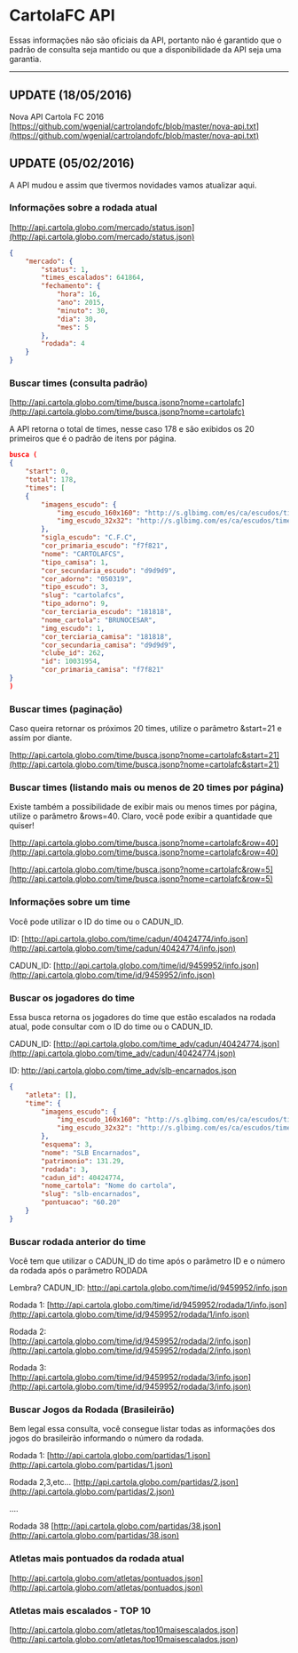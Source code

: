 # CartolaFC API

Essas informações não são oficiais da API, portanto não é garantido que o padrão de consulta seja mantido ou que a disponibilidade da API seja uma garantia.
***

## UPDATE (18/05/2016)
Nova API Cartola FC 2016
[https://github.com/wgenial/cartrolandofc/blob/master/nova-api.txt](https://github.com/wgenial/cartrolandofc/blob/master/nova-api.txt)

## UPDATE (05/02/2016)
A API mudou e assim que tivermos novidades vamos atualizar aqui.

### Informações sobre a rodada atual

[http://api.cartola.globo.com/mercado/status.json](http://api.cartola.globo.com/mercado/status.json)

```json
{
	"mercado": {
		"status": 1,
		"times_escalados": 641864,
		"fechamento": {
			"hora": 16,
			"ano": 2015,
			"minuto": 30,
			"dia": 30,
			"mes": 5
		},
		"rodada": 4
	}
}
```

### Buscar times (consulta padrão)

[http://api.cartola.globo.com/time/busca.jsonp?nome=cartolafc](http://api.cartola.globo.com/time/busca.jsonp?nome=cartolafc)

A API retorna o total de times, nesse caso 178 e são exibidos os 20 primeiros que é o padrão de itens por página.

```json
busca (
{
	"start": 0,
	"total": 178,
	"times": [
	{
		"imagens_escudo": {
			"img_escudo_160x160": "http://s.glbimg.com/es/ca/escudos/times/9e/95/escudo_160x160_time_10031954.png",
			"img_escudo_32x32": "http://s.glbimg.com/es/ca/escudos/times/9e/95/escudo_32x32_time_10031954.png"
		},
		"sigla_escudo": "C.F.C",
		"cor_primaria_escudo": "f7f821",
		"nome": "CARTOLAFCS",
		"tipo_camisa": 1,
		"cor_secundaria_escudo": "d9d9d9",
		"cor_adorno": "050319",
		"tipo_escudo": 3,
		"slug": "cartolafcs",
		"tipo_adorno": 9,
		"cor_terciaria_escudo": "181818",
		"nome_cartola": "BRUNOCESAR",
		"img_escudo": 1,
		"cor_terciaria_camisa": "181818",
		"cor_secundaria_camisa": "d9d9d9",
		"clube_id": 262,
		"id": 10031954,
		"cor_primaria_camisa": "f7f821"
}
)
```


### Buscar times (paginação)

Caso queira retornar os próximos 20 times, utilize o parâmetro &start=21 e assim por diante.

[http://api.cartola.globo.com/time/busca.jsonp?nome=cartolafc&start=21](http://api.cartola.globo.com/time/busca.jsonp?nome=cartolafc&start=21)


### Buscar times (listando mais ou menos de 20 times por página)

Existe também a possibilidade de exibir mais ou menos times por página, utilize o parâmetro &rows=40. Claro, você pode exibir a quantidade que quiser!

[http://api.cartola.globo.com/time/busca.jsonp?nome=cartolafc&row=40](http://api.cartola.globo.com/time/busca.jsonp?nome=cartolafc&row=40)

[http://api.cartola.globo.com/time/busca.jsonp?nome=cartolafc&row=5](http://api.cartola.globo.com/time/busca.jsonp?nome=cartolafc&row=5)


### Informações sobre um time

Você pode utilizar o ID do time ou o CADUN_ID.

ID: 
[http://api.cartola.globo.com/time/cadun/40424774/info.json](http://api.cartola.globo.com/time/cadun/40424774/info.json)

CADUN_ID: 
[http://api.cartola.globo.com/time/id/9459952/info.json](http://api.cartola.globo.com/time/id/9459952/info.json)

### Buscar os jogadores do time

Essa busca retorna os jogadores do time que estão escalados na rodada atual, pode consultar com o ID do time ou o CADUN_ID.

CADUN_ID:
[http://api.cartola.globo.com/time_adv/cadun/40424774.json](http://api.cartola.globo.com/time_adv/cadun/40424774.json)

ID:
http://api.cartola.globo.com/time_adv/slb-encarnados.json

```json
{
	"atleta": [],
	"time": {
		"imagens_escudo": {
			"img_escudo_160x160": "http://s.glbimg.com/es/ca/escudos/times/23/b7/escudo_160x160_time_9459952.png",
			"img_escudo_32x32": "http://s.glbimg.com/es/ca/escudos/times/23/b7/escudo_32x32_time_9459952.png"
		},
		"esquema": 3,
		"nome": "SLB Encarnados",
		"patrimonio": 131.29,
		"rodada": 3,
		"cadun_id": 40424774,
		"nome_cartola": "Nome do cartola",
		"slug": "slb-encarnados",
		"pontuacao": "60.20"
	}
}
```

### Buscar rodada anterior do time

Você tem que utilizar o CADUN_ID do time após o parâmetro ID e o número da rodada após o parâmetro RODADA

Lembra?
CADUN_ID: http://api.cartola.globo.com/time/id/9459952/info.json

Rodada 1:
[http://api.cartola.globo.com/time/id/9459952/rodada/1/info.json](http://api.cartola.globo.com/time/id/9459952/rodada/1/info.json)

Rodada 2:
[http://api.cartola.globo.com/time/id/9459952/rodada/2/info.json](http://api.cartola.globo.com/time/id/9459952/rodada/2/info.json)

Rodada 3:
[http://api.cartola.globo.com/time/id/9459952/rodada/3/info.json](http://api.cartola.globo.com/time/id/9459952/rodada/3/info.json)

### Buscar Jogos da Rodada (Brasileirão)

Bem legal essa consulta, você consegue listar todas as informações dos jogos do brasileirão informando o número da rodada.

Rodada 1:
[http://api.cartola.globo.com/partidas/1.json](http://api.cartola.globo.com/partidas/1.json)

Rodada 2,3,etc...
[http://api.cartola.globo.com/partidas/2.json](http://api.cartola.globo.com/partidas/2.json)

....

Rodada 38
[http://api.cartola.globo.com/partidas/38.json](http://api.cartola.globo.com/partidas/38.json)


### Atletas mais pontuados da rodada atual
[http://api.cartola.globo.com/atletas/pontuados.json](http://api.cartola.globo.com/atletas/pontuados.json)

### Atletas mais escalados - TOP 10
[http://api.cartola.globo.com/atletas/top10maisescalados.json] (http://api.cartola.globo.com/atletas/top10maisescalados.json)